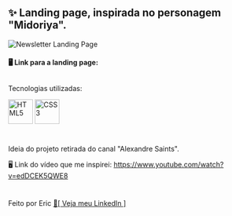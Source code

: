 ## ✨ Landing page, inspirada no personagem "Midoriya". 

<img witdh="500" title="Newsletter Landing Page" src="![Desktop](https://user-images.githubusercontent.com/68076508/160880550-88f5c69d-2061-41ad-8074-940b8e547505.png)
">

#### 🖥 Link para a landing page: 

##

Tecnologias utilizadas: 

<div style="display: inline_block">
<img width="50" title="HTML5" src="https://cdn.jsdelivr.net/gh/devicons/devicon/icons/html5/html5-original.svg" />
<img width="50" title="CSS3" src="https://cdn.jsdelivr.net/gh/devicons/devicon/icons/css3/css3-original.svg" />

</div>
  
#

Ideia do projeto retirada do canal "Alexandre Saints". 

🖥 Link do vídeo que me inspirei: https://www.youtube.com/watch?v=edDCEK5QWE8

#

Feito por Eric <a href="https://www.linkedin.com/in/eric-macedo-9b47601b1/"> 🌌[ Veja meu LinkedIn ]</a>
